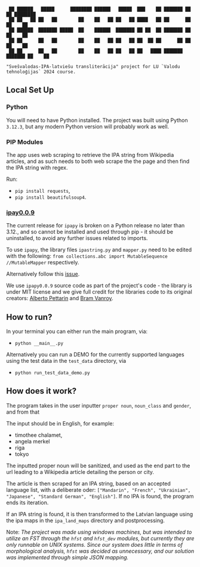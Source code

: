 ```
 ██ ██████   █████      ████████ ██████   █████  ███    ██ ███████ ██      ██ ████████ 
 ██ ██   ██ ██   ██        ██    ██   ██ ██   ██ ████   ██ ██      ██      ██    ██    
 ██ ██████  ███████ █████  ██    ██████  ███████ ██ ██  ██ ███████ ██      ██    ██    
 ██ ██      ██   ██        ██    ██   ██ ██   ██ ██  ██ ██      ██ ██      ██    ██    
 ██ ██      ██   ██        ██    ██   ██ ██   ██ ██   ████ ███████ ███████ ██    ██ 

"Svešvalodas-IPA-latviešu transliterācija" project for LU `Valodu tehnoloģijas` 2024 course.
```


## Local Set Up

### Python

You will need to have Python installed. The project was built using Python `3.12.3`, but any modern Python version will probably work as well.

### PIP Modules

The app uses web scraping to retrieve the IPA string from Wikipedia articles, and as such needs to both web scrape the the page and then find the IPA string with regex.

Run:
- `pip install requests`,
- `pip install beautifulsoup4`.

### [ipay0.0.9](https://github.com/pettarin/ipapy)

The current release for `ipapy` is broken on a Python release no later than 3.12., and so cannot be installed and used through pip - it should be uninstalled, to avoid any further issues related to imports.

To use `ipapy`, the library files `ipastring.py` and `mapper.py` need to be edited with the following: `from collections.abc import MutableSequence //MutableMapper` respectively.

Alternatively follow this [issue](https://github.com/pettarin/ipapy/pull/6/files).

We use `ipapy0.0.9` source code as part of the project's code - the library is under MIT license and we give full credit for the libraries code to its original creators: [Alberto Pettarin](https://github.com/pettarin)  and [Bram Vanroy](https://github.com/BramVanroy).

## How to run?

In your terminal you can either run the main program, via:
- `python __main__.py`

Alternatively you can run a DEMO for the currently supported languages using the test data in the `test_data` directory, via
- `python run_test_data_demo.py`

## How does it work?

The program takes in the user inputter `proper noun`, `noun_class` and `gender`, and from that 

The input should be in English, for example:
- timothee chalamet,
- angela merkel
- riga
- tokyo

The inputted proper noun will be sanitized, and used as the end part to the url leading to a Wikipedia article detailing the person or city. 

The article is then scraped for an IPA string, based on an accepted language list, with a deliberate oder: `["Mandarin", "French", "Ukrainian", "Japanese", "Standard German", "English"]`. If no IPA is found, the program ends its iteration.

If an IPA string is found, it is then transformed to the Latvian language using the ipa maps in the `ipa_land_maps` directory and postprocessing.

Note: *The project was made using windows machines, but was intended to utilize an FST through the `hfst` and `hfst_dev` modules, but currently they are only runnable on UNIX systems. Since our system does little in terms of morphological analysis, `hfst` was decided as unnecessary, and our solution was implemented through simple JSON mapping.*